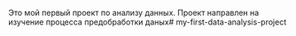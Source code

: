 Это мой первый проект по анализу данных. Проект направлен на изучение процесса предобработки даных# my-first-data-analysis-project
